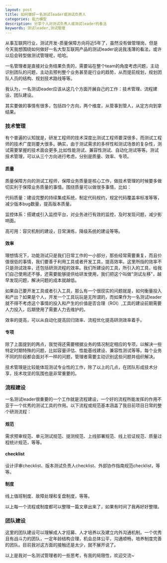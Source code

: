 ```yaml
---
layout: post
title: 如何做好一名测试leader或测试负责人
categories: 能力模型
description: 分享个人对测试负责人或测试leader的看法
keywords: 测试leader,测试管理
---
```


从事互联网行业，测试开发-质量保障方向将近5年了，虽然没有做管理岗，但是今天我想围绕如何做好一名大型互联网产品的测试leader说说我浅薄的看法，或许以后会转型做测试管理呢，哈哈。

一名管理者是直接对业务结果负责的，需要站在整个team的角度考虑问题，主动识别团队的问题，主动去预判整个业务甚至是行业的趋势，从而提前规划，规划团队人员的结构、规划技术路线等等。

我认为，一名测试leader应该从这几个方面开展自己的工作：技术管理、流程建设、团队建设。

其实要做的事情有很多，包括四个方向，两个维度，从管事到管人，从定方向到拿结果。

### 技术管理
有个普遍的认知就是，研发工程师的技术深度比测试工程师要深很多，而测试工程师的技术广度则要大很多。确实，由于测试需求的多样性和测试场景的复杂性，测试需要掌握的技术面会更多,比如性能测试、兼容性测试、自动化测试等等。测试技术管理，可以从三个方向进行考虑，分别是质量、效率、专项。

#### 质量
质量保障方向的测试工程师，保障业务质量是核心工作，做技术管理的时候要多做切实利于保障业务质量的事情。围绕质量可以做很多事情，比如：

代码质量：建设完整的持续集成系统，制定代码规约，规定代码覆盖率标准等等，减少版本bug数量，提高版本质量。

监控体系：搭建或引入监控平台，对业务进行有效的监控，及时发现问题，减少影响面。

高可用：容灾机制的建设，日常演练，降级系统的建设等等。

#### 效率
理想情况下，功能测试只是我们日常工作的一小部分，那些经常需要重复，而且价值很低的事情，我们要善于利用工具或者开发工具，提高效率。这里所指的效率不只是测试效率，还包括研测流程的效率。我们所建设的工具，所引入的工具，给我们自己使用还不够，还需要能够提供给研发使用，我们把这个叫做"测试左移"，越早发现问题，解决问题的成本就越低。

如果自己要开发工具或者引入工具，那么有一个很现实的问题就是，如何衡量投入和产出？如果是个人，开发一个工具玩玩是无所谓的，而如果作为一名测试leader就不得不考虑这个事情的投入和产生的价值是否合理（ROI）,工具的建设前期需要人力投入，后期使用了需要人力去维护的。

效率的提高，可以从自动化提高回归效率、流程优化提高研测效率着手。

#### 专项
除了上面提到的两点，我觉得还需要根据业务的情况制定相应的专项，以解决一些特定时期特殊的问题，比如容量评估、性能基线建设、兼容性测试等等。每个业务不同的阶段都会面对不一样的问题，管理者需要主动识别这些问题并组织解决。

技术管理是比较能体现测试专业性的工作，除了以上的几点，在团队形成技术分享，技术攻坚的氛围也是非常重要的。

### 流程建设
一名测试leader很重要的一个工作就是流程建设，一个好的流程所能发挥的作用不亚于一个优秀的测试工具的作用。以下流程或规范基本涵盖了我目前项目日常的整个研测流程：

#### 规范
需求预审规范、单元测试规范、提测规范、上线部署规范、线上验证规范、质量过程统计规范，等等。

#### checklist
设计评审checklist、版本测试负责人checklist、外部协作指南规范checklist，等等。

#### 制度
线上值班制度、故障处理和复盘制度，等等。

以上每一个流程或制度都可以整理一篇文章出来了，如果有时间了我再好好整理。

### 团队建设
这里的团队建设可以理解成人才招募、人才培养以及建立内外沟通机制。一个优秀且有战斗力的团队，一定年龄结构合理，机会总体公平，沟通顺畅，培养制度完善的团队。目前我对这方面的接触还是太少，就不展开说了。

以上是我对一名测试管理者的一些思考，有我的局限性，欢迎交流~


